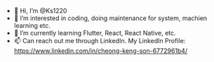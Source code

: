 - 👋 Hi, I’m @Ks1220
- 👀 I’m interested in coding, doing maintenance for system, machien learning etc.
- 🌱 I’m currently learning Flutter, React, React Native, etc.
- 📫 Can reach out me through LinkedIn. My LinkedIn Profile: https://www.linkedin.com/in/cheong-keng-son-6772961b4/

<!---
Ks1220/Ks1220 is a ✨ special ✨ repository because its `README.md` (this file) appears on your GitHub profile.
You can click the Preview link to take a look at your changes.
--->
